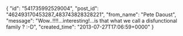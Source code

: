  {
   "id": "541735992529004",
   "post_id": "462493170453287_483743828328221",
   "from_name": "Pete Daoust",
   "message": "Wow..!!!!...interesting!...is that what we call a disfunctional family ? :-D",
   "created_time": "2013-07-27T17:06:59+0000"
 }
